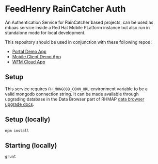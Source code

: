 # FeedHenry RainCatcher Auth

An Authentication Service for RainCatcher based projects, can be used as mbaas service inside a Red Hat Mobile PLatform instance but also run in standalone mode for local development.

This repository should be used in conjunction with these following repos :

- [Portal Demo App](https://github.com/feedhenry-raincatcher/raincatcher-demo-portal)
- [Mobile Client Demo App](https://github.com/feedhenry-raincatcher/raincatcher-demo-mobile)
- [WFM Cloud App](https://github.com/feedhenry-raincatcher/raincatcher-demo-cloud)


## Setup 
  This service requires `FH_MONGODB_CONN_URL` environment variable to be a valid mongodb connection string.
  It can be made available through upgrading database in the Data Browser part of RHMAP [data browser upgrade docs](https://access.redhat.com/documentation/en/red-hat-mobile-application-platform-hosted/3/single/server-side-developer-guide/#upgrading-the-database).

## Setup (locally)

`npm install`

## Starting (locally)

`grunt`
